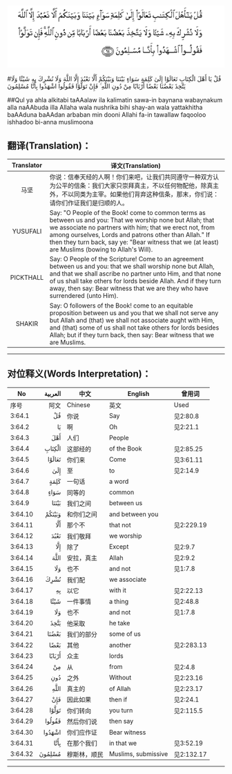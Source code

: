 ![003:064](images/003_064.gif)

#قُلْ يَا أَهْلَ الْكِتَابِ تَعَالَوْا إِلَىٰ كَلِمَةٍ سَوَاءٍ بَيْنَنَا وَبَيْنَكُمْ أَلَّا نَعْبُدَ إِلَّا اللَّهَ وَلَا نُشْرِكَ بِهِ شَيْئًا وَلَا يَتَّخِذَ بَعْضُنَا بَعْضًا أَرْبَابًا مِنْ دُونِ اللَّهِ ۚ فَإِنْ تَوَلَّوْا فَقُولُوا اشْهَدُوا بِأَنَّا مُسْلِمُونَ 

##Qul ya ahla alkitabi taAAalaw ila kalimatin sawa-in baynana wabaynakum alla naAAbuda illa Allaha wala nushrika bihi shay-an wala yattakhitha baAAduna baAAdan arbaban min dooni Allahi fa-in tawallaw faqooloo ishhadoo bi-anna muslimoona 

## 翻译(Translation)：

| Translator | 译文(Translation)                                            |
| :--------: | ------------------------------------------------------------ |
|    马坚    | 你说：信奉天经的人啊！你们来吧，让我们共同遵守一种双方认为公平的信条：我们大家只崇拜真主，不以任何物配他，除真主外，不以同类为主宰。如果他们背弃这种信条，那末，你们说：请你们作证我们是归顺的人。 |
|  YUSUFALI  | Say: "O People of the Book! come to common terms as between us and you: That we worship none but Allah; that we associate no partners with him; that we erect not, from among ourselves, Lords and patrons other than Allah." If then they turn back, say ye: "Bear witness that we (at least) are Muslims (bowing to Allah's Will). |
| PICKTHALL  | Say: O People of the Scripture! Come to an agreement between us and you: that we shall worship none but Allah, and that we shall ascribe no partner unto Him, and that none of us shall take others for lords beside Allah. And if they turn away, then say: Bear witness that we are they who have surrendered (unto Him). |
|   SHAKIR   | Say: O followers of the Book! come to an equitable proposition between us and you that we shall not serve any but Allah and (that) we shall not associate aught with Him, and (that) some of us shall not take others for lords besides Allah; but if they turn back, then say: Bear witness that we are Muslims. |

---

## 对位释义(Words Interpretation)：

| No   | العربية | 中文    | English | 曾用词 |
| ---- | ------: | ------- | ------- | ------ |
| 序号 |    阿文 | Chinese | 英文    | Used   |
| 3:64.1  | قُلْ     | 你说         | Say                 | 见2:80.8   |
| 3:64.2  | يَا     | 啊           | Oh                  | 见2:21.1   |
| 3:64.3  | أَهْلَ    | 人们         | People              |            |
| 3:64.4  | الْكِتَابِ | 这部经的     | of the Book         | 见2:85.25  |
| 3:64.5  | تَعَالَوْا | 你们来       | Come                | 见3:61.11  |
| 3:64.6  | إِلَىٰ    | 至           | to                  | 见2:14.9   |
| 3:64.7  | كَلِمَةٍ   | 一句话       | a word              |            |
| 3:64.8  | سَوَاءٍ   | 同等的       | common              |            |
| 3:64.9  | بَيْنَنَا  | 我们之间     | between us          |            |
| 3:64.10 | وَبَيْنَكُمْ | 和你们之间   | and between you     |            |
| 3:64.11 | أَلَّا    | 那个不       | that not            | 见2:229.19 |
| 3:64.12 | نَعْبُدَ   | 我们敬拜     | we worship          |            |
| 3:64.13 | إِلَّا    | 除了         | Except              | 见2:9.7    |
| 3:64.14 | اللَّهَ   | 安拉，真主   | Allah               | 见2:9.2 |
| 3:64.15 | وَلَا    | 也不         | and not             | 见1:7.8    |
| 3:64.16 | نُشْرِكَ   | 我们配       | we associate        |            |
| 3:64.17 | بِهِ     | 以它         | with it             | 见2:22.13  |
| 3:64.18 | شَيْئًا   | 一件事情     | a thing             | 见2:48.8   |
| 3:64.19 | وَلَا    | 也不         | and not             | 见1:7.8    |
| 3:64.20 | يَتَّخِذَ   | 他采取       | he take             |            |
| 3:64.21 | بَعْضُنَا  | 我们的部分   | some of us          |            |
| 3:64.22 | بَعْضًا   | 其他         | another             | 见2:283.13 |
| 3:64.23 | أَرْبَابًا | 众主         | lords               |            |
| 3:64.24 | مِنْ     | 从           | from                | 见2:4.8    |
| 3:64.25 | دُونِ    | 之外         | Without             | 见2:23.16  |
| 3:64.26 |    اللَّهِ | 真主的       | of Allah            | 见2:23.17  |
| 3:64.27 | فَإِنْ    | 因此如果     | then if             | 见2:24.1   |
| 3:64.28 | تَوَلَّوْا  | 你们转向     | you turn            | 见2:115.5  |
| 3:64.29 | فَقُولُوا | 然后你们说   | then say            |            |
| 3:64.30 | اشْهَدُوا | 你们应作证   | Bear witness        |            |
| 3:64.31 | بِأَنَّا   | 在那个我们   | in that we          | 见3:52.19  |
| 3:64.32 | مُسْلِمُونَ | 穆斯林，顺民 | Muslims, submissive | 见2:132.17 |

---

